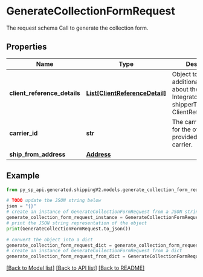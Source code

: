 # GenerateCollectionFormRequest

The request schema Call to generate the collection form.

## Properties

Name | Type | Description | Notes
------------ | ------------- | ------------- | -------------
**client_reference_details** | [**List[ClientReferenceDetail]**](ClientReferenceDetail.md) | Object to pass additional information about the MCI Integrator shipperType: List of ClientReferenceDetail | [optional] 
**carrier_id** | **str** | The carrier identifier for the offering, provided by the carrier. | 
**ship_from_address** | [**Address**](Address.md) |  | [optional] 

## Example

```python
from py_sp_api.generated.shippingV2.models.generate_collection_form_request import GenerateCollectionFormRequest

# TODO update the JSON string below
json = "{}"
# create an instance of GenerateCollectionFormRequest from a JSON string
generate_collection_form_request_instance = GenerateCollectionFormRequest.from_json(json)
# print the JSON string representation of the object
print(GenerateCollectionFormRequest.to_json())

# convert the object into a dict
generate_collection_form_request_dict = generate_collection_form_request_instance.to_dict()
# create an instance of GenerateCollectionFormRequest from a dict
generate_collection_form_request_from_dict = GenerateCollectionFormRequest.from_dict(generate_collection_form_request_dict)
```
[[Back to Model list]](../README.md#documentation-for-models) [[Back to API list]](../README.md#documentation-for-api-endpoints) [[Back to README]](../README.md)


